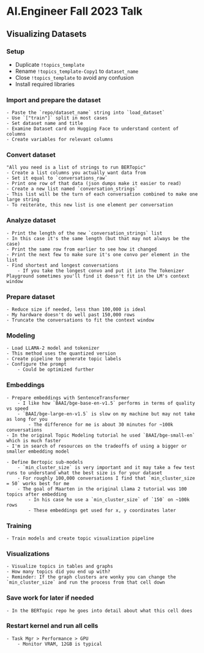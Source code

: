 # AI.Engineer Fall 2023 Talk
## Visualizing Datasets

### Setup
- Duplicate `!topics_template`
- Rename `!topics_template-Copy1` to `dataset_name`
- Close `!topics_template` to avoid any confusion
- Install required libraries

### Import and prepare the dataset
	- Paste the `repo/dataset_name` string into `load_dataset`
	- Use `["train"]` split in most cases
	- Set dataset name and title
	- Examine Dataset card on Hugging Face to understand content of columns
	- Create variables for relevant columns

### Convert dataset
	"All you need is a list of strings to run BERTopic"
	- Create a list columns you actually want data from
	- Set it equal to `conversations_raw`
	- Print one row of that data (json dumps make it easier to read)
	- Create a new list named `conversation_strings`
	- This list will be the turn of each conversation combined to make one large string
	- To reiterate, this new list is one element per conversation

### Analyze dataset
	- Print the length of the new `conversation_strings` list
	- In this case it's the same length (but that may not always be the case)
	- Print the same row from earlier to see how it changed
	- Print the next few to make sure it's one convo per element in the list
	- Find shortest and longest conversations
		- If you take the longest convo and put it into The Tokenizer Playground sometimes you'll find it doesn't fit in the LM's context window

### Prepare dataset
	- Reduce size if needed, less than 100,000 is ideal
	- My hardware doesn't do well past 150,000 rows
	- Truncate the conversations to fit the context window

### Modeling
	- Load LLAMA-2 model and tokenizer
	- This method uses the quantized version
	- Create pipeline to generate topic labels
	- Configure the prompt
		- Could be optimized further

### Embeddings
	- Prepare embeddings with SentenceTransformer
		- I like how `BAAI/bge-base-en-v1.5` performs in terms of quality vs speed
		- `BAAI/bge-large-en-v1.5` is slow on my machine but may not take as long for you
			- The difference for me is about 30 minutes for ~100k conversations
	- In the original Topic Modeling tutorial he used `BAAI/bge-small-en` which is much faster
	- I'm in search of resources on the tradeoffs of using a bigger or smaller embedding model

	- Define Bertopic sub-models
		- `min_cluster_size` is very important and it may take a few test runs to understand what the best size is for your dataset
		- For roughly 100,000 conversations I find that `min_cluster_size = 50` works best for me
		- The goal of Maarten in the original Llama 2 tutorial was 100 topics after embedding
			- In his case he use a `min_cluster_size` of `150` on ~100k rows
			- These embeddings get used for x, y coordinates later

### Training
	- Train models and create topic visualization pipeline

### Visualizations
	- Visualize topics in tables and graphs
	- How many topics did you end up with?
	- Reminder: If the graph clusters are wonky you can change the `min_cluster_size` and run the process from that cell down

### Save work for later if needed
	- In the BERTopic repo he goes into detail about what this cell does

### Restart kernel and run all cells
	- Task Mgr > Performance > GPU
		- Monitor VRAM, 12GB is typical